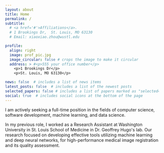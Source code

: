 ```yaml
---
layout: about
title: Home
permalink: /
subtitle: 
  # <a href='#'>Affiliations</a>. 
  # 1 Brookings Dr,  St. Louis, MO 63130
  # Email: xiaoxiao.zhou@wustl.edu

profile:
  align: right
  image: prof_pic.jpg
  image_circular: false # crops the image to make it circular
  address: > #<p>555 your office number</p>
    <p>1 Brookings Dr</p>
    <p>St. Louis, MO 63130</p>

news: false  # includes a list of news items
latest_posts: false  # includes a list of the newest posts
selected_papers: false # includes a list of papers marked as "selected={true}"
social: true  # includes social icons at the bottom of the page
---
```



I am actively seeking a full-time position in the fields of computer science, software development, machine learning, and data science.

In my previous role, I worked as a Research Assistant at Washington University in St. Louis School of Medicine in Dr. Geoffrey Hugo's lab. Our research focused on developing effective tools utilizing machine learning and deep neural networks, for high-performance medical image registration and its quality assessment.

 